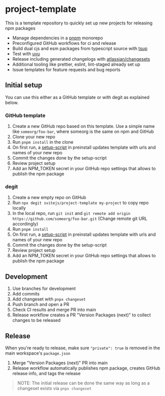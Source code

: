 # project-template

This is a template repository to quickly set up new projects for releasing npm packages

- Manage dependencies in a [pnpm](https://pnpm.io) monorepo
- Preconfigured GitHub workflows for ci and release
- Build dual cjs and esm packages from typescript source with [tsup](https://tsup.egoist.sh)
- Test with [uvu](https://github.com/lukeed/uvu)
- Release including generated changelogs with [atlassian/changesets](https://github.com/atlassian/changesets)
- Additional tooling like prettier, eslint, lint-staged already set up
- Issue templates for feature requests and bug reports

## Initial setup

You can use this either as a GitHub template or with degit as explained below.

### GitHub template

1. Create a new GitHub repo based on this template. Use a simple name like `someorg/foo-bar`, where someorg is the same on npm and GitHub
2. Clone your new repo
3. Run `pnpm install` in the clone
4. On first run, a [setup-script](scripts/initial-setup.cjs) in preinstall updates template with urls and names of your new repo
5. Commit the changes done by the setup-script
6. Review project setup
7. Add an NPM_TOKEN secret in your GitHub repo settings that allows to publish the npm package

### degit

1. Create a new empty repo on GitHub
2. Run `npx degit svitejs/project-template my-project` to copy repo locally
3. In the local repo, run `git init` and `git remote add origin https://github.com/someorg/foo-bar.git` (Change remote git URL accordingly)
4. Run `pnpm install`
5. On first run, a [setup-script](scripts/initial-setup.cjs) in preinstall updates template with urls and names of your new repo
6. Commit the changes done by the setup-script
7. Review project setup
8. Add an NPM_TOKEN secret in your GitHub repo settings that allows to publish the npm package

## Development

1. Use branches for development
2. Add commits
3. Add changeset with `pnpx changeset`
4. Push branch and open a PR
5. Check CI results and merge PR into main
6. Release workflow creates a PR "Version Packages (next)" to collect changes to be released

## Release

When you're ready to release, make sure `"private": true` is removed in the main workspace's `package.json`

1. Merge "Version Packages (next)" PR into main
2. Release workflow automatically publishes npm package, creates GitHub release info, and tags the release

> NOTE: The initial release can be done the same way as long as a changeset exists via `pnpx changeset`
